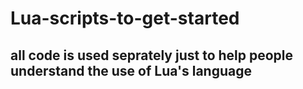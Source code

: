 # Lua-scripts-to-get-started
## all code is used seprately just to help people understand the use of Lua's language
